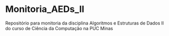 # Monitoria_AEDs_II
Repositório para monitoria da disciplina Algoritmos e Estruturas de Dados II do curso de Ciência da Computação na PUC Minas
